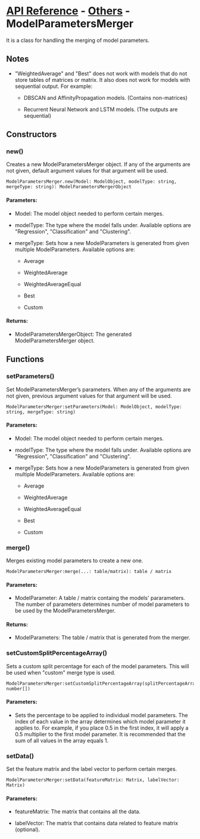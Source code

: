 # [API Reference](../../API.md) - [Others](../Others.md) - ModelParametersMerger

It is a class for handling the merging of model parameters.

## Notes

* "WeightedAverage" and "Best" does not work with models that do not store tables of matrices or matrix. It also does not work for models with sequential output. For example:

  *  DBSCAN and AffinityPropagation models. (Contains non-matrices)

  *  Recurrent Neural Network and LSTM models. (The outputs are sequential)

## Constructors

### new()

Creates a new ModelParametersMerger object. If any of the arguments are not given, default argument values for that argument will be used.

```
ModelParametersMerger.new(Model: ModelObject, modelType: string, mergeType: string): ModelParametersMergerObject
```

#### Parameters:

* Model: The model object needed to perform certain merges.

* modelType: The type where the model falls under. Available options are "Regression", "Classification" and "Clustering".

* mergeType: Sets how a new ModelParameters is generated from given multiple ModelParameters. Available options are:

  * Average

  * WeightedAverage

  * WeightedAverageEqual

  * Best

  * Custom

#### Returns:

* ModelParametersMergerObject: The generated ModelParametersMerger object.

## Functions

### setParameters()

Set ModelParametersMerger’s parameters. When any of the arguments are not given, previous argument values for that argument will be used.

```
ModelParametersMerger:setParameters(Model: ModelObject, modelType: string, mergeType: string)
```

#### Parameters:

* Model: The model object needed to perform certain merges.

* modelType: The type where the model falls under. Available options are "Regression", "Classification" and "Clustering".

* mergeType: Sets how a new ModelParameters is generated from given multiple ModelParameters. Available options are:

  * Average

  * WeightedAverage

  * WeightedAverageEqual

  * Best

  * Custom

### merge()

Merges existing model parameters to create a new one.

```
ModelParametersMerger:merge(...: table/matrix): table / matrix
```

#### Parameters:

* ModelParameter: A table / matrix containg the models' pararameters. The number of parameters determines number of model parameters to be used by the ModelParametersMerger.

#### Returns:

* ModelParameters: The table / matrix that is generated from the merger.

### setCustomSplitPercentageArray()

Sets a custom split percentage for each of the model parameters. This will be used when "custom" merge type is used.

```
ModelParametersMerger:setCustomSplitPercentageArray(splitPercentageArray: number[])
```

#### Parameters:

* Sets the percentage to be applied to individual model parameters. The index of each value in the array determines which model parameter it applies to. For example, if you place 0.5 in the first index, it will apply a 0.5 multiplier to the first model parameter. It is recommended that the sum of all values in the array equals 1.

### setData()

Set the feature matrix and the label vector to perform certain merges.

```
ModelParametersMerger:setData(featureMatrix: Matrix, labelVector: Matrix)
```

#### Parameters:

* featureMatrix: The matrix that contains all the data.

* labelVector: The matrix that contains data related to feature matrix (optional).
